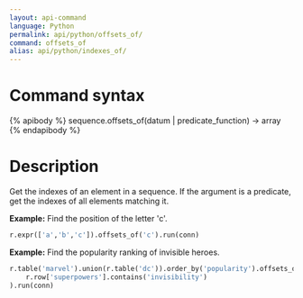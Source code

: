 ```yaml
---
layout: api-command
language: Python
permalink: api/python/offsets_of/
command: offsets_of
alias: api/python/indexes_of/
---
```



# Command syntax #

{% apibody %}
sequence.offsets_of(datum | predicate_function) &rarr; array
{% endapibody %}

# Description #

Get the indexes of an element in a sequence. If the argument is a predicate, get the indexes of all elements matching it.

__Example:__ Find the position of the letter 'c'.

```py
r.expr(['a','b','c']).offsets_of('c').run(conn)
```

__Example:__ Find the popularity ranking of invisible heroes.

```py
r.table('marvel').union(r.table('dc')).order_by('popularity').offsets_of(
    r.row['superpowers'].contains('invisibility')
).run(conn)
```

